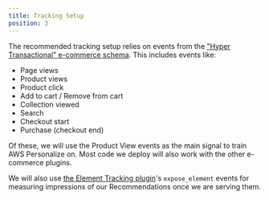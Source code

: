 ```yaml
---
title: Tracking Setup
position: 3
---
```


The recommended tracking setup relies on events from the ["Hyper Transactional" e-commerce schema](https://iglucentral.com/?q=io.snowplow.ecomm). This includes events like:

- Page views
- Product views
- Product click
- Add to cart / Remove from cart
- Collection viewed
- Search
- Checkout start
- Purchase (checkout end)

Of these, we will use the Product View events as the main signal to train AWS Personalize on. Most code we deploy will also work with the other e-commerce plugins.

We will also use [the Element Tracking plugin](https://github.com/snowplow/snowplow-javascript-tracker/tree/master/plugins/browser-plugin-element-tracking)'s `expose_element` events for measuring impressions of our Recommendations once we are serving them.
